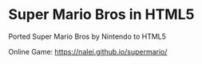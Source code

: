 # Super Mario Bros in HTML5

Ported Super Mario Bros by Nintendo to HTML5

Online Game: https://nalei.github.io/supermario/
